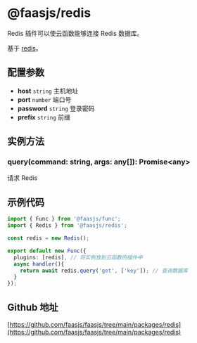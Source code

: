 # @faasjs/redis

Redis 插件可以使云函数能够连接 Redis 数据库。

基于 [redis](https://www.npmjs.com/package/redis)。

## 配置参数

- **host** `string` 主机地址
- **port** `number` 端口号
- **password** `string` 登录密码
- **prefix** `string` 前缀

## 实例方法

### query(command: string, args: any[]): Promise\<any\>

请求 Redis

## 示例代码

```typescript
import { Func } from '@faasjs/func';
import { Redis } from '@faasjs/redis';

const redis = new Redis();

export default new Func({
  plugins: [redis], // 将实例放到云函数的插件中
  async handler(){
    return await redis.query('get', ['key']); // 查询数据库
  }
});
```

## Github 地址

[https://github.com/faasjs/faasjs/tree/main/packages/redis](https://github.com/faasjs/faasjs/tree/main/packages/redis)
